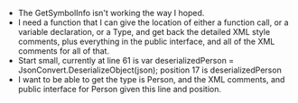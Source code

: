 - The GetSymbolInfo isn't working the way I hoped.
- I need a function that I can give the location of either a function call, or a variable declaration, or a Type, and get back the detailed XML style comments, plus everything in the public interface, and all of the XML comments for all of that.
- Start small, currently at line 61 is var deserializedPerson = JsonConvert.DeserializeObject<Person>(json); position 17 is deserializedPerson
- I want to be able to get the type is Person, and the XML comments, and public interface for Person given this line and position.